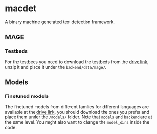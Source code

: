 # macdet
A binary machine generated text detection framework.

## MAGE
### Testbeds
For the testbeds you need to download the testbeds from the [drive link](https://drive.google.com/file/d/1chbinwnrXxTA2pqzzbadS62wYjIgw0Ue/view?usp=sharing), unzip it and place it under the `backend/data/mage/`.  

## Models
### Finetuned models
The finetuned models from different families for different languages are available at the [drive link](https://drive.google.com/drive/folders/11dOv7iC7iEn3Bxj14bAt8iLxa4XV-KnZ?usp=sharing), you should download the ones you prefer and place them under the `/models/` folder. Note that `models` and `backend` are at the same level. You mıght also want to change the `model_dirs` inside the code.
